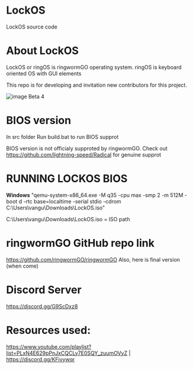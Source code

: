 # LockOS
LockOS source code

# About LockOS
LockOS or ringOS is ringwormGO operating system.
ringOS is keyboard oriented OS with GUI elements

This repo is for developing and invitation new contributors for this project.

![image](https://user-images.githubusercontent.com/83548580/133824416-455bc2d8-3364-4ffd-abd6-24bff779af32.png)
Beta 4

# BIOS version
In src folder
Run build.bat to run BIOS supprot

BIOS version is not officialy supproted by ringwormGO. Check out https://github.com/lightning-speed/Radical for genuine supprot

# RUNNING LOCKOS BIOS
**Windows**
"qemu-system-x86_64.exe -M q35 -cpu max -smp 2 -m 512M -boot d -rtc base=localtime -serial stdio -cdrom C:\Users\vangu\Downloads\LockOS.iso"

C:\Users\vangu\Downloads\LockOS.iso = ISO path

# ringwormGO GitHub repo link
https://github.com/ringwormGO/ringwormGO
Also, here is final version (when come)

# Discord Server
https://discord.gg/G9ScDxz8

# Resources used:
https://www.youtube.com/playlist?list=PLxN4E629pPnJxCQCLy7E0SQY_zuumOVyZ | 
https://discord.gg/KFjvywqr
